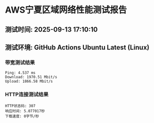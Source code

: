 # AWS宁夏区域网络性能测试报告
## 测试时间: 2025-09-13 17:10:10
## 测试环境: GitHub Actions Ubuntu Latest (Linux)

### 带宽测试结果
```
Ping: 4.537 ms
Download: 1970.51 Mbit/s
Upload: 1866.58 Mbit/s
```

### HTTP连接测试结果
```
HTTP状态码: 307
响应时间: 5.077017秒
下载速度: 0字节/秒
```

